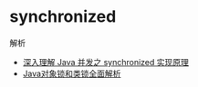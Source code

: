 synchronized
======

解析
- [深入理解 Java 并发之 synchronized 实现原理](https://cloud.tencent.com/developer/article/1031633)
- [Java对象锁和类锁全面解析](https://blog.csdn.net/u013142781/article/details/51697672)